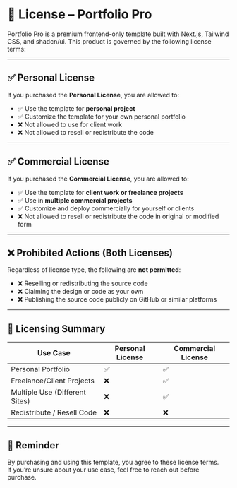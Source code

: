 # 🔐 License – Portfolio Pro

Portfolio Pro is a premium frontend-only template built with Next.js, Tailwind CSS, and shadcn/ui. This product is governed by the following license terms:

---

## ✅ Personal License

If you purchased the **Personal License**, you are allowed to:

- ✅ Use the template for **personal project**
- ✅ Customize the template for your own personal portfolio
- ❌ Not allowed to use for client work
- ❌ Not allowed to resell or redistribute the code

---

## ✅ Commercial License

If you purchased the **Commercial License**, you are allowed to:

- ✅ Use the template for **client work or freelance projects**
- ✅ Use in **multiple commercial projects**
- ✅ Customize and deploy commercially for yourself or clients
- ❌ Not allowed to resell or redistribute the code in original or modified form

---

## ❌ Prohibited Actions (Both Licenses)

Regardless of license type, the following are **not permitted**:

- ❌ Reselling or redistributing the source code
- ❌ Claiming the design or code as your own
- ❌ Publishing the source code publicly on GitHub or similar platforms

---

## 🔁 Licensing Summary

| Use Case                          | Personal License | Commercial License |
|----------------------------------|------------------|--------------------|
| Personal Portfolio               | ✅               | ✅                 |
| Freelance/Client Projects        | ❌               | ✅                 |
| Multiple Use (Different Sites)   | ❌               | ✅                 |
| Redistribute / Resell Code       | ❌               | ❌                 |

---

## 📌 Reminder

By purchasing and using this template, you agree to these license terms.  
If you’re unsure about your use case, feel free to reach out before purchase.


